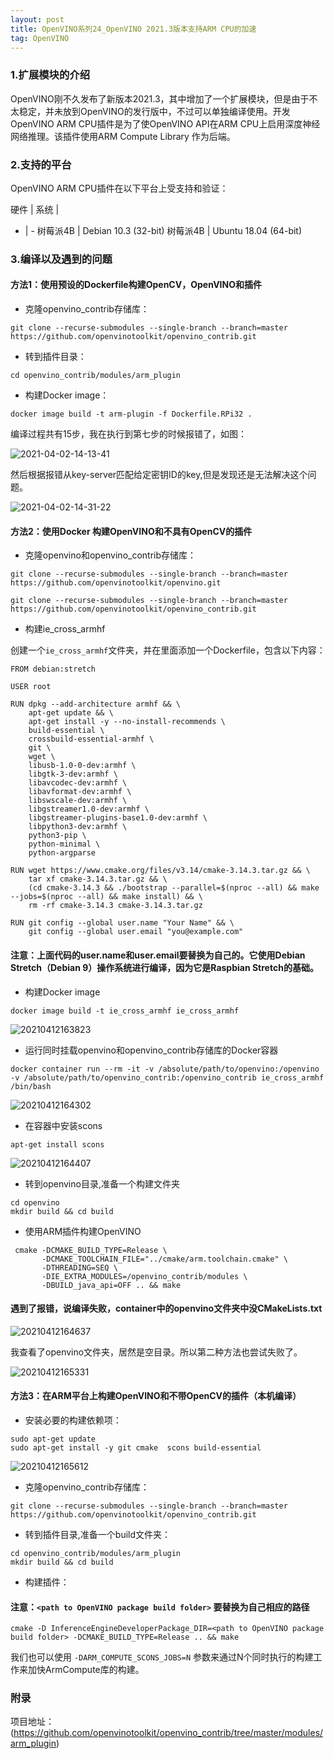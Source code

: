```yaml
---
layout: post
title: OpenVINO系列24_OpenVINO 2021.3版本支持ARM CPU的加速
tag: OpenVINO
---
```


### 1.扩展模块的介绍

OpenVINO刚不久发布了新版本2021.3，其中增加了一个扩展模块，但是由于不太稳定，并未放到OpenVINO的发行版中，不过可以单独编译使用。开发OpenVINO ARM CPU插件是为了使OpenVINO API在ARM CPU上启用深度神经网络推理。该插件使用ARM Compute Library 作为后端。

### 2.支持的平台

OpenVINO ARM CPU插件在以下平台上受支持和验证：

硬件 | 系统 | 
- | - 
树莓派4B | Debian 10.3 (32-bit)
树莓派4B | Ubuntu 18.04 (64-bit)

### 3.编译以及遇到的问题

#### 方法1：使用预设的Dockerfile构建OpenCV，OpenVINO和插件

- 克隆openvino_contrib存储库：

```
git clone --recurse-submodules --single-branch --branch=master https://github.com/openvinotoolkit/openvino_contrib.git 
```

- 转到插件目录：

```
cd openvino_contrib/modules/arm_plugin
```

- 构建Docker image：

```
docker image build -t arm-plugin -f Dockerfile.RPi32 .
```

编译过程共有15步，我在执行到第七步的时候报错了，如图：

![2021-04-02-14-13-41](https://cdn.jsdelivr.net/gh/luckykang/picture_bed/blogs_images/2021-04-02-14-13-41.png)

然后根据报错从key-server匹配给定密钥ID的key,但是发现还是无法解决这个问题。

![2021-04-02-14-31-22](https://cdn.jsdelivr.net/gh/luckykang/picture_bed/blogs_images/2021-04-02-14-31-22.png)

#### 方法2：使用Docker 构建OpenVINO和不具有OpenCV的插件

- 克隆openvino和openvino_contrib存储库：

```
git clone --recurse-submodules --single-branch --branch=master https://github.com/openvinotoolkit/openvino.git 

git clone --recurse-submodules --single-branch --branch=master https://github.com/openvinotoolkit/openvino_contrib.git 
```

- 构建ie_cross_armhf

创建一个`ie_cross_armhf`文件夹，并在里面添加一个Dockerfile，包含以下内容：

```
FROM debian:stretch

USER root

RUN dpkg --add-architecture armhf && \
    apt-get update && \
    apt-get install -y --no-install-recommends \
    build-essential \
    crossbuild-essential-armhf \
    git \
    wget \
    libusb-1.0-0-dev:armhf \
    libgtk-3-dev:armhf \
    libavcodec-dev:armhf \
    libavformat-dev:armhf \
    libswscale-dev:armhf \
    libgstreamer1.0-dev:armhf \
    libgstreamer-plugins-base1.0-dev:armhf \
    libpython3-dev:armhf \
    python3-pip \
    python-minimal \
    python-argparse

RUN wget https://www.cmake.org/files/v3.14/cmake-3.14.3.tar.gz && \
    tar xf cmake-3.14.3.tar.gz && \
    (cd cmake-3.14.3 && ./bootstrap --parallel=$(nproc --all) && make --jobs=$(nproc --all) && make install) && \
    rm -rf cmake-3.14.3 cmake-3.14.3.tar.gz

RUN git config --global user.name "Your Name" && \
    git config --global user.email "you@example.com"
```
#### 注意：上面代码的user.name和user.email要替换为自己的。它使用Debian Stretch（Debian 9）操作系统进行编译，因为它是Raspbian Stretch的基础。

- 构建Docker image

```
docker image build -t ie_cross_armhf ie_cross_armhf
```

![20210412163823](https://cdn.jsdelivr.net/gh/luckykang/picture_bed/blogs_images/20210412163823.png)

- 运行同时挂载openvino和openvino_contrib存储库的Docker容器

```
docker container run --rm -it -v /absolute/path/to/openvino:/openvino -v /absolute/path/to/openvino_contrib:/openvino_contrib ie_cross_armhf /bin/bash 
```

![20210412164302](https://cdn.jsdelivr.net/gh/luckykang/picture_bed/blogs_images/20210412164302.png)

- 在容器中安装scons
  
```
apt-get install scons
```

![20210412164407](https://cdn.jsdelivr.net/gh/luckykang/picture_bed/blogs_images/20210412164407.png)

- 转到openvino目录,准备一个构建文件夹

```
cd openvino
mkdir build && cd build
```
- 使用ARM插件构建OpenVINO

```
 cmake -DCMAKE_BUILD_TYPE=Release \
       -DCMAKE_TOOLCHAIN_FILE="../cmake/arm.toolchain.cmake" \
       -DTHREADING=SEQ \
       -DIE_EXTRA_MODULES=/openvino_contrib/modules \
       -DBUILD_java_api=OFF .. && make
```

#### 遇到了报错，说编译失败，container中的openvino文件夹中没CMakeLists.txt

![20210412164637](https://cdn.jsdelivr.net/gh/luckykang/picture_bed/blogs_images/20210412164637.png)

我查看了openvino文件夹，居然是空目录。所以第二种方法也尝试失败了。

![20210412165331](https://cdn.jsdelivr.net/gh/luckykang/picture_bed/blogs_images/20210412165331.png)

#### 方法3：在ARM平台上构建OpenVINO和不带OpenCV的插件（本机编译）

- 安装必要的构建依赖项：

```
sudo apt-get update  
sudo apt-get install -y git cmake  scons build-essential
```

![20210412165612](https://cdn.jsdelivr.net/gh/luckykang/picture_bed/blogs_images/20210412165612.png)

- 克隆openvino_contrib存储库：

```
git clone --recurse-submodules --single-branch --branch=master https://github.com/openvinotoolkit/openvino_contrib.git 
```

- 转到插件目录,准备一个build文件夹：

```
cd openvino_contrib/modules/arm_plugin
mkdir build && cd build
```

- 构建插件：

#### 注意：`<path to OpenVINO package build folder>` 要替换为自己相应的路径

```
cmake -D InferenceEngineDeveloperPackage_DIR=<path to OpenVINO package build folder> -DCMAKE_BUILD_TYPE=Release .. && make
```
我们也可以使用 `-DARM_COMPUTE_SCONS_JOBS=N` 参数来通过N个同时执行的构建工作来加快ArmCompute库的构建。


### 附录

项目地址：(https://github.com/openvinotoolkit/openvino_contrib/tree/master/modules/arm_plugin)

